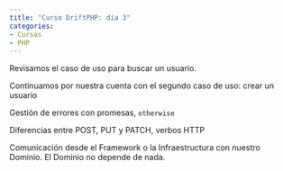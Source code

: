 ```yaml
---
title: "Curso DriftPHP: día 3"
categories:
- Cursos
- PHP
---
```


Revisamos el caso de uso para buscar un usuario.

Continuamos por nuestra cuenta con el segundo caso de uso: crear un usuario

Gestión de errores con promesas, `otherwise`

Diferencias entre POST, PUT y PATCH, verbos HTTP

Comunicación desde el Framework o la Infraestructura con nuestro Dominio. El
Dominio no depende de nada.

<!-- more ->

## Notas tomadas

Al modificar `services.yml` (lo que hicimos para registrar los handlers para
que se manejen las queries) lo que estamos haciendo es decir a DriftPHP que 
registre unos servicios, a partir del namespace y de la ruta de directorios.
Este `services.yml` viene de Symfony. DriftPHP usa varios componentes de Symfony
(y ReactPHP). La configuración (rutas, servicios,...) viene de Symfony.

Al poner el tag: `query_handler` estamos diciendo que los servicios de ese 
namespace son query handlers

Como la relación es 1 a 1, con el casting del método `handle` del query handler,
DriftPHP sabe encontrar qué query handler maneja qué query

Es el bundle (command-bus-bundle) la librería que hace esta relación

Los handlers se registran como servicios (con un determinado tag) porque pueden
tener otros servicios inyectados

Documentación sobre [servicios en Symfony](https://symfony.com/doc/current/service_container.html)

El query handler también devuelve una promesa, porque si en algún momento
accede a base de datos, disco,... no podrá hacerlo síncronamente, si no que lo hará
a través de ReactPHP y de forma asíncrona

Las promesas pueden ser

- *fulfilled*: una fulfilled promise tiene un valor
- *rejected*: tiene una excepción, un error, en lugar de lanzar excepcioens,
lo que hacemos es devolver promesas rejected con `reject`, una función de
ReactPHP

Marc es muy de la forma de trabajar así: digamos que vamos a tener un modelo de
usuario, y una excepción. En lugar de poner todas las excepciones juntas, usa
una aproximación más de DDD. en `/Domain/Model` crea una carpeta `User` (el
*bounded context* `User`) y ahí mete todo: modelo, excepciones, repositorios,...

Con un código como éste, estamos capturando promesas rejected, estamos
gestionando los errores. Incluso se pueden capturar varios tipos de excepciones:

```
  ->then()
  ->otherwise(function (UserNotFoundException $exception) {})
  ->otherwise(function (CoreException $exception) {})
  ->otherwise(function (Exception $exception) {})
```

Dentro del `otherwise`, podemos lanzar una excepción o si estamos en el Controller
podremos devolver una respuesta con un error

```
->otherwise(function (UserNotFoundException $exception) {
  throw $exception;
});

->otherwise(function (UserNotFoundException $exception) {
  return new Response('Not found', 404);
});
```

Symfony nos permite inyectar la `Request` en el Controlador, o incluso los
parámetros de la ruta:

```
public function __invoke(Request $request) {}

public function __invoke(string $uid) {}
```

**Importante**

La capa de Dominio es la capa central. El Dominio no depende de ninguna otra
capa, el resto de capas son las que dependen del Domino. Mi capa del framework
puede acceder a mi capa de Domino, pero mi capa de Dominio no debe acceder a mi
capa del framework, ni a la de Infraestructura

Como el framework puede depender del Dominio, el Controlador puede recibir un
objecto `User`, que es parte del Dominio

Podemos tener *transformers*, que conviertan de un array de la `Request` a un
`User` del modelo, y al revés, de un `User` del modelo a un array para generar la
`Response`. Pero estos *transformers* solo se pueden usar en el Controlador

Toca hacer una petición PUT, para crear un usuario, put-user, ese sería el
nuevo caso de uso

Las peticiones PUT y POST son distintas, y no tienen nada que ver con crear
o actualizar. Son distintas por el concepto de idempotencia. POST no se
puede utilizar para modificar.
 
idempotencia: una acción que se puede realizar varias veces, y el resultado final
es siempre el mismo. PUT es idempotente, POST no lo es

Nosotros vamos a utilizar peticiones PUT para crear usuarios, pero es el cliente
quien debe generar el `uid` del `User`. Si `uid` lo genera nuestro
Controlador debemos usar POST. Es cuestión de quién genera el id. Nosotros hemos
decidido que el `uid` se genere fuera, lo genera el cliente

El verbo http para modificar un usuario, para cambiar datos, es PATCH, no es PUT,
ni POST

## Deberes

- Añadir una ruta para añadir usuarios, me van a decir el uid y el nombre del
usuario desde fuera
- Cómo tiene que ser la petición `curl` para mandar datos como el nombre
mediante un PUT

### Peticiones PUT con `curl`

Con `-X <method>` podemos hacer distintas peticiones HTTP

El uid se lo paso en la URL, `curl -s -X PUT localhost:8000/users/<uid>`

¿Y el nombre?

## Referencias

- [Servicios en Symfony](https://symfony.com/doc/current/service_container.html)
